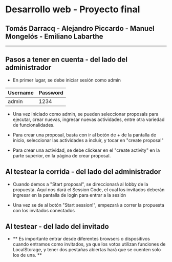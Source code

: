 # Desarrollo web - Proyecto final
## Tomás Darracq - Alejandro Piccardo - Manuel Mongelós - Emiliano Labarthe

-----

## Pasos a tener en cuenta - del lado del administrador
- En primer lugar, se debe iniciar sesión como admin

| Username | Password |
|------|-------|
| admin | 1234 |

- Una vez iniciado como admin, se pueden seleccionar proposals para ejecutar, crear nuevas, ingresar nuevas actividades, entre otra variedad de funcionalidades.

- Para crear una proposal, basta con ir al botón de + de la pantalla de inicio, seleccionar las actividades a incluir, y tocar en "create proposal"

- Para crear una actividad, se debe clickear en el "create activity" en la parte superior, en la página de crear proposal.

## Al testear la corrida - del lado del administrador
- Cuando demos a "Start proposal", se direccionará al lobby de la propuesta. Aquí nos dará el Session Code, el cual los invitados deberán ingresar en la pantalla de login para entrar a la sesión

- Una vez se de al botón "Start session!", empezará a correr la propuesta con los invitados conectados

## Al testear - del lado del invitado
- ** Es importante entrar desde diferentes browsers o dispositivos cuando entramos como invitados, ya que los votos utilizan funciones de LocalStorage, y tener dos pestañas abiertas hará que se cuenten solo los de una. **